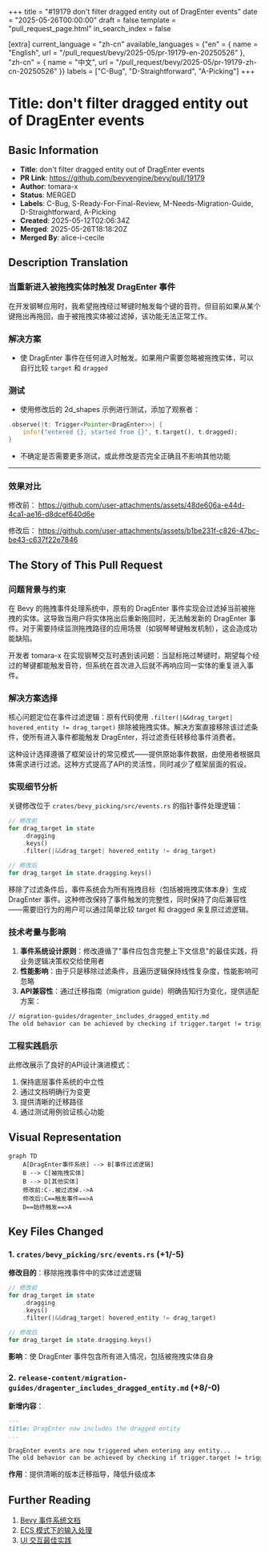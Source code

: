 +++
title = "#19179 don't filter dragged entity out of DragEnter events"
date = "2025-05-26T00:00:00"
draft = false
template = "pull_request_page.html"
in_search_index = false

[extra]
current_language = "zh-cn"
available_languages = {"en" = { name = "English", url = "/pull_request/bevy/2025-05/pr-19179-en-20250526" }, "zh-cn" = { name = "中文", url = "/pull_request/bevy/2025-05/pr-19179-zh-cn-20250526" }}
labels = ["C-Bug", "D-Straightforward", "A-Picking"]
+++

# Title: don't filter dragged entity out of DragEnter events

## Basic Information
- **Title**: don't filter dragged entity out of DragEnter events
- **PR Link**: https://github.com/bevyengine/bevy/pull/19179
- **Author**: tomara-x
- **Status**: MERGED
- **Labels**: C-Bug, S-Ready-For-Final-Review, M-Needs-Migration-Guide, D-Straightforward, A-Picking
- **Created**: 2025-05-12T02:06:34Z
- **Merged**: 2025-05-26T18:18:20Z
- **Merged By**: alice-i-cecile

## Description Translation
### 当重新进入被拖拽实体时触发 DragEnter 事件

在开发钢琴应用时，我希望拖拽经过琴键时触发每个键的音符。但目前如果从某个键拖出再拖回，由于被拖拽实体被过滤掉，该功能无法正常工作。

### 解决方案
- 使 DragEnter 事件在任何进入时触发。如果用户需要忽略被拖拽实体，可以自行比较 `target` 和 `dragged`

### 测试
- 使用修改后的 2d_shapes 示例进行测试，添加了观察者：
```rust
.observe(|t: Trigger<Pointer<DragEnter>>| {
    info!("entered {}, started from {}", t.target(), t.dragged);
}
```
- 不确定是否需要更多测试，或此修改是否完全正确且不影响其他功能

---
### 效果对比
修改前：
https://github.com/user-attachments/assets/48de606a-e44d-4ca1-ae16-d8dcef640d6e

修改后：
https://github.com/user-attachments/assets/b1be231f-c826-47bc-be43-c637f22e7846

## The Story of This Pull Request

### 问题背景与约束
在 Bevy 的拖拽事件处理系统中，原有的 DragEnter 事件实现会过滤掉当前被拖拽的实体。这导致当用户将实体拖出后重新拖回时，无法触发新的 DragEnter 事件。对于需要持续监测拖拽路径的应用场景（如钢琴琴键触发机制），这会造成功能缺陷。

开发者 tomara-x 在实现钢琴交互时遇到该问题：当鼠标拖过琴键时，期望每个经过的琴键都能触发音符，但系统在首次进入后就不再响应同一实体的重复进入事件。

### 解决方案选择
核心问题定位在事件过滤逻辑：原有代码使用 `.filter(|&&drag_target| hovered_entity != drag_target)` 排除被拖拽实体。解决方案直接移除该过滤条件，使所有进入事件都能触发 DragEnter，将过滤责任转移给事件消费者。

这种设计选择遵循了框架设计的常见模式——提供原始事件数据，由使用者根据具体需求进行过滤。这种方式提高了API的灵活性，同时减少了框架层面的假设。

### 实现细节分析
关键修改位于 `crates/bevy_picking/src/events.rs` 的指针事件处理逻辑：
```rust
// 修改前
for drag_target in state
    .dragging
    .keys()
    .filter(|&&drag_target| hovered_entity != drag_target)

// 修改后
for drag_target in state.dragging.keys()
```
移除了过滤条件后，事件系统会为所有拖拽目标（包括被拖拽实体本身）生成 DragEnter 事件。这种修改保持了事件触发的完整性，同时保持了向后兼容性——需要旧行为的用户可以通过简单比较 target 和 dragged 来复原过滤逻辑。

### 技术考量与影响
1. **事件系统设计原则**：修改遵循了"事件应包含完整上下文信息"的最佳实践，将业务逻辑决策权交给使用者
2. **性能影响**：由于只是移除过滤条件，且遍历逻辑保持线性复杂度，性能影响可忽略
3. **API兼容性**：通过迁移指南（migration guide）明确告知行为变化，提供适配方案：
```markdown
// migration-guides/dragenter_includes_dragged_entity.md
The old behavior can be achieved by checking if trigger.target != trigger.dragged
```

### 工程实践启示
此修改展示了良好的API设计演进模式：
1. 保持底层事件系统的中立性
2. 通过文档明确行为变更
3. 提供清晰的迁移路径
4. 通过测试用例验证核心功能

## Visual Representation

```mermaid
graph TD
    A[DragEnter事件系统] --> B[事件过滤逻辑]
    B --> C[被拖拽实体]
    B --> D[其他实体]
    修改前:C-.被过滤掉.->A
    修改后:C==触发事件==>A
    D==始终触发==>A
```

## Key Files Changed

### 1. `crates/bevy_picking/src/events.rs` (+1/-5)
**修改目的**：移除拖拽事件中的实体过滤逻辑
```rust
// 修改前
for drag_target in state
    .dragging
    .keys()
    .filter(|&&drag_target| hovered_entity != drag_target)

// 修改后
for drag_target in state.dragging.keys()
```
**影响**：使 DragEnter 事件包含所有进入情况，包括被拖拽实体自身

### 2. `release-content/migration-guides/dragenter_includes_dragged_entity.md` (+8/-0)
**新增内容**：
```markdown
---
title: DragEnter now includes the dragged entity
...

DragEnter events are now triggered when entering any entity...
The old behavior can be achieved by checking if trigger.target != trigger.dragged
```
**作用**：提供清晰的版本迁移指导，降低升级成本

## Further Reading
1. [Bevy 事件系统文档](https://bevyengine.org/learn/book/events/)
2. [ECS 模式下的输入处理](https://github.com/bevyengine/bevy/discussions/4003)
3. [UI 交互最佳实践](https://bevy-cheatbook.github.io/programming/ui.html)